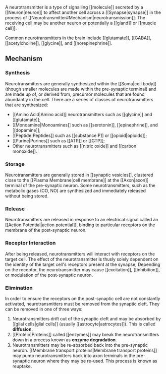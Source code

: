 A neurotransmitter is a type of signalling [[molecule]] secreted by a [[Neuron|neuron]] to affect another cell across a [[Synapse|synapse]] in the process of [[Neurotransmitter#Mechanism|neurotransmission]]. The receiving cell may be another neuron or potentially a [[gland]] or [[muscle cell]].

Common neurotransmitters in the brain include [[glutamate]], [[GABA]], [[acetylcholine]], [[glycine]], and [[norepinephrine]].

## Mechanism

### Synthesis

Neurotransmitters are generally synthesized within the [[Soma|cell body]] (though smaller molecules are made within the pre-synaptic terminal) and are made up of, or derived from, precursor molecules that are found abundantly in the cell. There are a series of classes of neurotransmitters that are synthesized:

- [[Amino Acid|Amino acid]] neurotransmitters such as [[glycine]] and [[glutamate]];
- [[Monoamine|Monoamines]] such as [[serotonin]], [[epinephrine]], and [[dopamine]];
- [[Peptide|Peptides]] such as [[substance P]] or [[opioid|opioids]];
- [[Purine|Purines]] such as [[ATP]] or [[GTP]];
- Other neurotransmitters such as [[nitric oxide]] and [[carbon monoxide]].

### Storage

Neurotransmitters are generally stored in [[synaptic vesicles]], clustered close to the [[Plasma Membrane|cell membrane]] at the [[Axon|axon]] terminal of the pre-synaptic neuron. Some neurotransmitters, such as the metabolic gases (CO, NO) are synthesized and immediately released without being stored.

### Release

Neurotransmitters are released in response to an electrical signal called an [[Action Potential|action potential]], binding to particular receptors on the membrane of the post-synaptic neuron.

### Receptor Interaction

After being released, neurotransmitters will interact with receptors on the target cell. The effect of the neurotransmitter is thusly solely dependent on the identity of the target cell's receptors present at the synapse; Depending on the receptor, the neurotransmitter may cause [[excitation]], [[inhibition]], or modulation of the post-synaptic neuron.

### Elimination

In order to ensure the receptors on the post-synaptic cell are not constantly activated, neurotransmitters must be removed from the synaptic cleft. They can be removed in one of three ways:

1. Neurotransmitters drift out of the synaptic cleft and may be absorbed by [[glial cells|glial cells]] (usually [[astrocyte|astrocytes]]). This is called **diffusion**.
2. [[Protein|Proteins]] called [[enzymes]] may break the neurotransmitters down in a process known as **enzyme degradation**.
3. Neurotransmitters may be re-absorbed back into the pre-synaptic neuron. [[Membrane transport proteins|Membrane transport proteins]] may pump neurotransmitters back into axon terminals in the pre-synaptic neuron where they may be re-used. This process is known as reuptake.